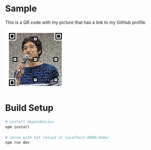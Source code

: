 # Sample

This is a QR code with my picture that has a link to my GitHub profile.

![sample](./sample.png)

# Build Setup
```bash
# install dependencies
npm install

# serve with hot reload at localhost:8080/demo/
npm run dev
```
